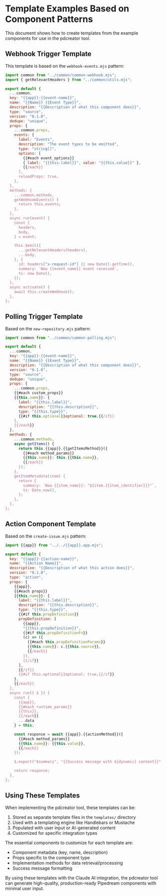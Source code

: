 # Template Examples Based on Component Patterns

This document shows how to create templates from the example components for use in the pdcreator tool.

## Webhook Trigger Template

This template is based on the `webhook-events.mjs` pattern:

```javascript
import common from "../common/common-webhook.mjs";
import { getRelevantHeaders } from "../common/utils.mjs";

export default {
  ...common,
  key: "{{app}}-{{event-name}}",
  name: "{{Name}} {{Event Type}}",
  description: "{{Description of what this component does}}",
  type: "source",
  version: "0.1.0",
  dedupe: "unique",
  props: {
    ...common.props,
    events: {
      label: "Events",
      description: "The event types to be emitted",
      type: "string[]",
      options: [
        {{#each event_options}}
        { label: "{{this.label}}", value: "{{this.value}}" },
        {{/each}}
      ],
      reloadProps: true,
    },
  },
  methods: {
    ...common.methods,
    getWebhookEvents() {
      return this.events;
    },
  },
  async run(event) {
    const {
      headers,
      body,
    } = event;

    this.$emit({
      ...getRelevantHeaders(headers),
      ...body,
    }, {
      id: headers["x-request-id"] || new Date().getTime(),
      summary: `New {{event_name}} event received`,
      ts: new Date(),
    });
  },
  async activate() {
    await this.createWebhook();
  },
};
```

## Polling Trigger Template

Based on the `new-repository.mjs` pattern:

```javascript
import common from "../common/common-polling.mjs";

export default {
  ...common,
  key: "{{app}}-{{event-name}}",
  name: "{{Name}} {{Event Type}}",
  description: "{{Description of what this component does}}",
  version: "0.1.0",
  type: "source",
  dedupe: "unique",
  props: {
    ...common.props,
    {{#each custom_props}}
    {{this.name}}: {
      label: "{{this.label}}",
      description: "{{this.description}}",
      type: "{{this.type}}",
      {{#if this.optional}}optional: true,{{/if}}
    },
    {{/each}}
  },
  methods: {
    ...common.methods,
    async getItems() {
      return this.{{app}}.{{getItemsMethod}}({
        {{#each method_params}}
        {{this.name}}: this.{{this.name}},
        {{/each}}
      });
    },
    getItemMetadata(item) {
      return {
        summary: `New {{item_name}}: "${item.{{item_identifier}}}"`,
        ts: Date.now(),
      };
    },
  },
};
```

## Action Component Template

Based on the `create-issue.mjs` pattern:

```javascript
import {{app}} from "../../{{app}}.app.mjs";

export default {
  key: "{{app}}-{{action-name}}",
  name: "{{Action Name}}",
  description: "{{Description of what this action does}}",
  version: "0.1.0",
  type: "action",
  props: {
    {{app}},
    {{#each props}}
    {{this.name}}: {
      label: "{{this.label}}",
      description: "{{this.description}}",
      type: "{{this.type}}",
      {{#if this.propDefinition}}
      propDefinition: [
        {{app}},
        "{{this.propDefinition}}",
        {{#if this.propDefinitionFn}}
        (c) => ({
          {{#each this.propDefinitionParams}}
          {{this.name}}: c.{{this.source}},
          {{/each}}
        }),
        {{/if}}
      ],
      {{/if}}
      {{#if this.optional}}optional: true,{{/if}}
    },
    {{/each}}
  },
  async run({ $ }) {
    const {
      {{app}},
      {{#each runtime_params}}
      {{this}},
      {{/each}}
      ...data
    } = this;

    const response = await {{app}}.{{actionMethod}}({
      {{#each method_params}}
      {{this.name}}: {{this.value}},
      {{/each}}
    });

    $.export("$summary", "{{Success message with ${dynamic} content}}");

    return response;
  },
};
```

## Using These Templates

When implementing the pdcreator tool, these templates can be:

1. Stored as separate template files in the `templates/` directory
2. Used with a templating engine like Handlebars or Mustache
3. Populated with user input or AI-generated content
4. Customized for specific integration types

The essential components to customize for each template are:
- Component metadata (key, name, description)
- Props specific to the component type
- Implementation methods for data retrieval/processing
- Success message formatting

By using these templates with the Claude AI integration, the pdcreator tool can generate high-quality, production-ready Pipedream components with minimal user input.